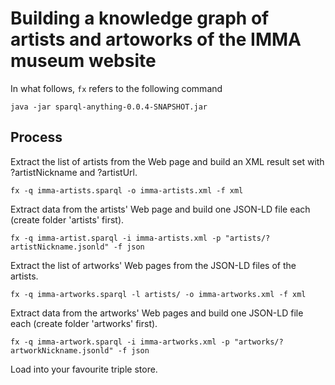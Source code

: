 # Building a knowledge graph of artists and artoworks of the IMMA museum website

In what follows, `fx` refers to the following command
```
java -jar sparql-anything-0.0.4-SNAPSHOT.jar  
```

## Process
Extract the list of artists from the Web page and build an XML result set with ?artistNickname and ?artistUrl.
```
fx -q imma-artists.sparql -o imma-artists.xml -f xml
```

Extract data from the artists' Web page and build one JSON-LD file each (create folder 'artists' first).
```
fx -q imma-artist.sparql -i imma-artists.xml -p "artists/?artistNickname.jsonld" -f json
```
Extract the list of artworks' Web pages from the JSON-LD files of the artists.
```
fx -q imma-artworks.sparql -l artists/ -o imma-artworks.xml -f xml
```
Extract data from the artworks' Web pages and build one JSON-LD file each (create folder 'artworks' first).
```
fx -q imma-artwork.sparql -i imma-artworks.xml -p "artworks/?artworkNickname.jsonld" -f json
```
Load into your favourite triple store.
